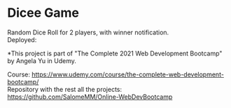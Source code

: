 # Dicee Game

Random Dice Roll for 2 players, with winner notification.  
Deployed: 

*This project is part of "The Complete 2021 Web Development Bootcamp" by Angela Yu in Udemy.

Course: https://www.udemy.com/course/the-complete-web-development-bootcamp/  
Repository with the rest all the projects: https://github.com/SalomeMM/Online-WebDevBootcamp
